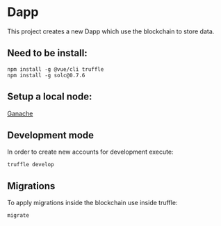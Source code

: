 # Dapp

This project creates a new Dapp which use the blockchain to store data.

## Need to be install:

```npm
npm install -g @vue/cli truffle
npm install -g solc@0.7.6
```

## Setup a local node:

[Ganache](https://www.trufflesuite.com/ganache)


## Development mode

In order to create new accounts for development execute:

```npm
truffle develop
```


## Migrations

To apply migrations inside the blockchain use inside truffle:

```npm
migrate
```
